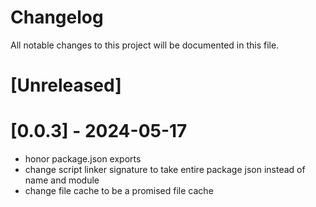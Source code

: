 # Changelog

All notable changes to this project will be documented in this file.

# [Unreleased]

# [0.0.3] - 2024-05-17

- honor package.json exports
- change script linker signature to take entire package json instead of name and module
- change file cache to be a promised file cache
